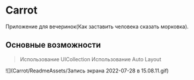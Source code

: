 # Carrot
Приложение для вечеринок(Как заставить человека сказать морковка).
## Основные возможности

> Использование UICollection
> Использование Auto Layout

![](Carrot/ReadmeAssets/Запись экрана 2022-07-28 в 15.08.11.gif)
